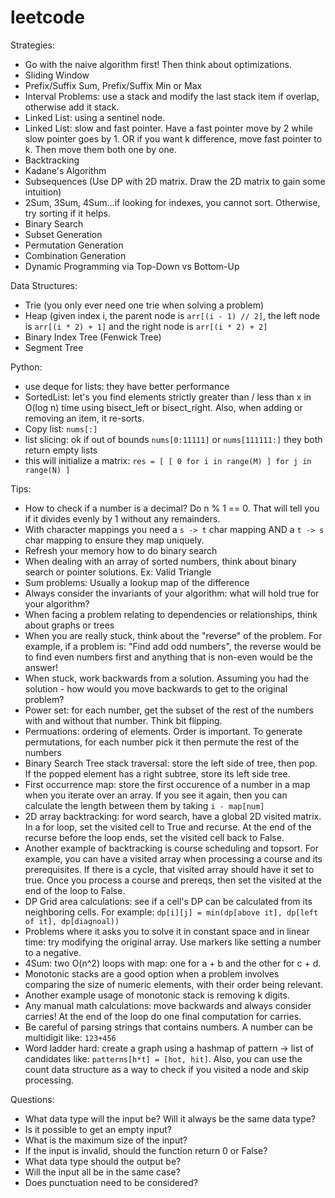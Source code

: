 # leetcode

Strategies:
- Go with the naive algorithm first! Then think about optimizations.
- Sliding Window
- Prefix/Suffix Sum, Prefix/Suffix Min or Max
- Interval Problems: use a stack and modify the last stack item if overlap, otherwise add it stack.
- Linked List: using a sentinel node.
- Linked List: slow and fast pointer. Have a fast pointer move by 2 while slow pointer goes by 1. OR if you want k difference, move fast pointer to k. Then move them both one by one.
- Backtracking
- Kadane's Algorithm
- Subsequences (Use DP with 2D matrix. Draw the 2D matrix to gain some intuition)
- 2Sum, 3Sum, 4Sum...if looking for indexes, you cannot sort. Otherwise, try sorting if it helps.
- Binary Search
- Subset Generation
- Permutation Generation
- Combination Generation
- Dynamic Programming via Top-Down vs Bottom-Up

Data Structures:
- Trie (you only ever need one trie when solving a problem)
- Heap (given index i, the parent node is `arr[(i - 1) // 2]`, the left node is `arr[(i * 2) + 1]` and the right node is `arr[(i * 2) + 2]`
- Binary Index Tree (Fenwick Tree)
- Segment Tree

Python:
- use deque for lists: they have better performance
- SortedList: let's you find elements strictly greater than / less than x in O(log n) time using bisect_left or bisect_right. Also, when adding or removing an item, it re-sorts.
- Copy list: `nums[:]`
- list slicing: ok if out of bounds `nums[0:11111]` or `nums[111111:]` they both return empty lists
- this will initialize a matrix: `res = [ [ 0 for i in range(M) ] for j in range(N) ]`

Tips:
- How to check if a number is a decimal? Do n % 1 == 0. That will tell you if it divides evenly by 1 without any remainders.
- With character mappings you need a `s -> t` char mapping AND a `t -> s` char mapping to ensure they map uniquely.
- Refresh your memory how to do binary search
- When dealing with an array of sorted numbers, think about binary search or pointer solutions. Ex: Valid Triangle
- Sum problems: Usually a lookup map of the difference
- Always consider the invariants of your algorithm: what will hold true for your algorithm?
- When facing a problem relating to dependencies or relationships, think about graphs or trees
- When you are really stuck, think about the "reverse" of the problem. For example, if a problem is: "Find add odd numbers", the reverse would be to find even numbers first and anything that is non-even would be the answer!
- When stuck, work backwards from a solution. Assuming you had the solution - how would you move backwards to get to the original problem?
- Power set: for each number, get the subset of the rest of the numbers with and without that number. Think bit flipping.
- Permuations: ordering of elements. Order is important. To generate permutations, for each number pick it then permute the rest of the numbers
- Binary Search Tree stack traversal: store the left side of tree, then pop. If the popped element has a right subtree, store its left side tree.
- First occurrence map: store the first occurence of a number in a map when you iterate over an array. If you see it again, then you can calculate the length between them by taking `i - map[num]`
- 2D array backtracking: for word search, have a global 2D visited matrix. In a for loop, set the visited cell to True and recurse. At the end of the recurse before the loop ends, set the visited cell back to False.
- Another example of backtracking is course scheduling and topsort. For example, you can have a visited array when processing a course and its prerequisites. If there is a cycle, that visited array should have it set to true. Once you process a course and prereqs, then set the visited at the end of the loop to False.
- DP Grid area calculations: see if a cell's DP can be calculated from its neighboring cells. For example: `dp[i][j] = min(dp[above it], dp[left of it], dp[diagnoal))`
- Problems where it asks you to solve it in constant space and in linear time: try modifying the original array. Use markers like setting a number to a negative.
- 4Sum: two O(n^2) loops with map: one for a + b and the other for c + d.
- Monotonic stacks are a good option when a problem involves comparing the size of numeric elements, with their order being relevant.
- Another example usage of monotonic stack is removing k digits.
- Any manual math calculations: move backwards and always consider carries! At the end of the loop do one final computation for carries.
- Be careful of parsing strings that contains numbers. A number can be multidigit like: `123+456`
- Word ladder hard: create a graph using a hashmap of pattern -> list of candidates like: `patterns[h*t] = [hot, hit]`. Also, you can use the count data structure as a way to check if you visited a node and skip processing.

Questions:
- What data type will the input be? Will it always be the same data type?
- Is it possible to get an empty input?
- What is the maximum size of the input?
- If the input is invalid, should the function return 0 or False?
- What data type should the output be?
- Will the input all be in the same case?
- Does punctuation need to be considered?
